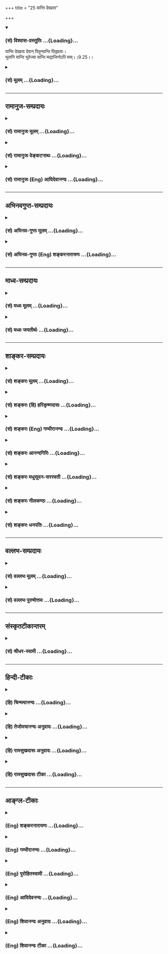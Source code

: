 +++
title = "25 यान्ति देवव्रता"

+++
<div class="js_include" newlevelforh1="3" title="(सं) विश्वास-प्रस्तुतिः" unfilled url="/purANam_vaiShNavam/mahAbhAratam/06-bhIShma-parva/03-bhagavad-gItA-parva/saMskRtam/vishvAsa-prastutiH/09_rAja-vidyA-rAja-guhy/25_yAnti_devavratA.md">
<details open><summary><h3>(सं) विश्वास-प्रस्तुतिः ...{Loading}...</h3></summary>

यान्ति देवव्रता देवान् पितॄन्यान्ति पितृव्रताः।  
भूतानि यान्ति भूतेज्या यान्ति मद्याजिनोऽपि माम्।।9.25।।
</details>
</div>
<div class="js_include collapsed" newlevelforh1="3" title="(सं) मूलम्" unfilled url="/purANam_vaiShNavam/mahAbhAratam/06-bhIShma-parva/03-bhagavad-gItA-parva/saMskRtam/mUlam/09_rAja-vidyA-rAja-guhy/25_yAnti_devavratA.md">
<details><summary><h3>(सं) मूलम् ...{Loading}...</h3></summary>

यान्ति देवव्रता देवान् पितॄन्यान्ति पितृव्रताः।  
भूतानि यान्ति भूतेज्या यान्ति मद्याजिनोऽपि माम्।।9.25।।
</details>
</div>


_________________
## रामानुज-सम्प्रदायः
<div class="js_include collapsed" newlevelforh1="3" title="(सं) रामानुजः मूलम्" unfilled url="/purANam_vaiShNavam/mahAbhAratam/06-bhIShma-parva/03-bhagavad-gItA-parva/saMskRtam/rAmAnujaH/mUlam/09_rAja-vidyA-rAja-guhy/25_yAnti_devavratA.md">
<details><summary><h3>(सं) रामानुजः मूलम् ...{Loading}...</h3></summary>

।।9.25।। व्रतशब्दः संकल्पवाची; **देवव्रताः** दर्शपौर्णमासादिभिः कर्मभिः
इन्द्रादीन् यजामः; इति इन्द्रादियजनसंकल्पाः; ये ते इन्द्रादि**देवान्
यान्ति। ये च पितृयज्ञादिभिः पितॄन् यजामः; इति पितृयजनसंकल्पाः; ते**
पितॄन् यान्ति। ये च यक्षरक्षः पिशाचादीनि भूतानि यजामः; इति
भूतयजनसंकल्पाः; ते **भूतानि यान्ति। ये तु तैः एव यज्ञैः देवपितृभूतशरीरकं
परमात्मानं भगवन्तं वासुदेवं यजामः इति मां यजन्ते ते** मद्याजिनः माम् एव
यान्ति। देवादिव्रता देवादीन् प्राप्य तैः सह परिमितं भोगं भुक्त्वा तेषां
विनाशकाले तैः सह विनष्टा भवन्ति मद्याजिनः तु माम् अनादिनिधनं सर्वज्ञं
सत्यसंकल्पं अनवधिकातिशयासंख्येयकल्याणगुणगणमहोदधिम् अनवधिकातिशयानन्दं
प्राप्य न पुन निवर्तन्ते इत्यर्थः। मद्याजिनाम् अयम् अपि विशेषः अस्ति इति
आह --

</details>
</div>
<div class="js_include collapsed" newlevelforh1="3" title="(सं) रामानुजः वेङ्कटनाथः" unfilled url="/purANam_vaiShNavam/mahAbhAratam/06-bhIShma-parva/03-bhagavad-gItA-parva/saMskRtam/rAmAnujaH/venkaTanAthaH/09_rAja-vidyA-rAja-guhy/25_yAnti_devavratA.md">
<details><summary><h3>(सं) रामानुजः वेङ्कटनाथः ...{Loading}...</h3></summary>

  
  
।।9.25।। एकस्यैव कर्मणः कथं भोगमोक्षविरुद्धफलसाधनत्वं इत्यत्र
सङ्कल्पाख्यसहकारिवैचित्र्यात्तदुपपत्तिरिति प्राप्यवैषम्यंयान्ति इति
श्लोकेन प्रदर्श्यत इत्यभिप्रायेणाहअहो महदिति।
सङ्कल्पभेदाद्विचित्रफलसाधनत्वं ज्योतिष्टोमादिष्वपि सिद्धम्। व्रतशब्दः
सङ्कल्पवाचीति अत्र सङ्कल्पविशेषाद्धि फलभेद इति भावः। देवव्रताः इत्यादौ
यजनंभूतेज्याः इत्यत्र व्रतं चापेक्षया मेलितम्। भूतशब्दस्यात्र
प्राणिमात्रादिपरत्वव्युदासेन राजसतामसयाज्यवर्गप्रदर्शनाययक्षेत्यादिकम्।
न देवयजनपितृयजनादिवत् क्रियास्वरूपभेदोऽत्रेति ज्ञापनायतैरेवेत्युक्तम्।
वाक्यान्तरविहितदेवयजनाद्यनुवादेन फलविशेषोऽत्र प्रदर्श्यते; न तु
ज्योतिष्टोमादिवाक्यवत्फलार्थोपायविधानं क्रियत इति ज्ञापनाय
यत्तच्छब्दविन्यासेन व्याख्यातम्। देवेषु व्रतं येषां ते देवव्रताः
भूतानुद्दिश्येज्या येषां ते भूतेज्याः। तत्तत्प्राप्यभेदवचनं
तत्तत्समानदेशकालसमानभोगत्वार्थमिति दर्शयतिदेवादिव्रता
इति। अनादिनिधनमित्यनेन प्राप्यानित्यत्वनिबन्धनायाः पुनरावृत्तेः
प्रतिक्षेपःसर्वज्ञमित्यनेन विरोध्यज्ञाननिमित्तायाःसत्यसङ्कल्पमित्यनेन
त्वशक्तिमूलाया भगवत्स्वातन्त्र्यशङ्क्तितायाश्च। भक्तान्नावर्तयेयम् इत्यपि
सङ्कल्पोऽस्य सत्य इति भावः। स्वरूपतश्च
परिमितत्वप्रयुक्तभोगाल्पत्वव्युदासायअनवधिकेत्यादि विशेषणद्वयम्।
एतेनान्यवैतृष्ण्यहेतुतया स्वेच्छोपाधिकपुनरावृत्तिव्युदासः।  
  

</details>
</div>
<div class="js_include collapsed" newlevelforh1="3" title="(सं) रामानुजः (Eng) आदिदेवानन्दः" unfilled url="/purANam_vaiShNavam/mahAbhAratam/06-bhIShma-parva/03-bhagavad-gItA-parva/saMskRtam/rAmAnujaH/english/AdidevAnandaH/09_rAja-vidyA-rAja-guhy/25_yAnti_devavratA.md">
<details><summary><h3>(सं) रामानुजः (Eng) आदिदेवानन्दः ...{Loading}...</h3></summary>

9.25 The term 'Vrata' in the text denotes will, intention or motive.
Those who intend to worship gods, like Indra and others with the
resolution, 'Let us worship Indra and other gods by ceremonies like the
new moon and full moon sacrifices' - such worshippers go to Indra and
other gods. Those who intend worshipping manes, resolving 'Let us
worship the manes through sacrifices,' - such worshippers go to the
manes or others resolving - 'Let us worship the Yaksas, Raksasas,'
Pisacas and other evil spirits' - they go to them. But those who, with
the same rites of worship, worship Me with the intention, 'Let us
worship Lord Vasudeva, the Supreme Self, whose body is constituted of
gods, the manes and the evil spirits' - they are My worshippers and they
reach Me only. Those who intend worshipping gods etc., attain gods etc.
After sharing limited enjoyment with them, they are destroyed with them
when the time comes for their destruction. But My worshippers attain Me,
who has no beginning or end, who is omniscient, whose will is
unfailingly effective, who is a great ocean of innumerable auspicious
attributes of unlimited excellence and whose bliss too is of limitless
excellence. They do not return to Samsara. Such is the meaning. Sri
Krsna continues to say, 'There is also another distinguishing
characteristic of My worshippers.'

</details>
</div>


_________________
## अभिनवगुप्त-सम्प्रदायः
<div class="js_include collapsed" newlevelforh1="3" title="(सं) अभिनव-गुप्तः मूलम्" unfilled url="/purANam_vaiShNavam/mahAbhAratam/06-bhIShma-parva/03-bhagavad-gItA-parva/saMskRtam/abhinava-guptaH/mUlam/09_rAja-vidyA-rAja-guhy/25_yAnti_devavratA.md">
<details><summary><h3>(सं) अभिनव-गुप्तः मूलम् ...{Loading}...</h3></summary>

।।9.23 -- 9.25।। येऽपीत्यादि प्रयतात्मनः इत्यन्तम्। येऽपि
नामधेयान्तरैरुपासते तेऽपि मामेवोपासते। न हि ब्रह्मव्यतिरेकि
किञ्चिदुपास्यमस्ति। किन्तु अविधिना इति विशेषः। अविधिः अन्यो विधिः।
,नानाप्रकारैर्विधभिरहमेव परब्रह्मसत्तास्वभावो याज्य इति। न तु यथा
अन्यैर्दर्शनान्तरदूषणसमुपार्जितमहापातकम +++(S; omit पातक -- )+++ --
लीमसैर्व्याख्यातम् अविधिना; दुष्टविधिना इति। एवं हि सति मामेव यजन्ते;
सर्वयज्ञानाञ्चाहमेव भोक्ता इति दृश्यमानमेतदसमञ्जसीभवेत् इत्यलं
कल्मषकलिलैस्साकं संलापेन। अस्मद्गुरवस्तु निरूपयन्ति -- अन्या
स्वात्मव्यतिरिक्ता भेदवादनयेन ब्रह्मस्वभावहीनैव काचिद्देवता इति गृहीत्वा
तामेव \[ये\] यजन्ते तेऽपि वस्तुतो मामेव स्वात्मरूपं यजन्ते; किं तु
अविधिना दुष्टेन विधिना भेदग्रहणरूपेण,+++(S; भेदग्रहरूपेण)+++ इति। अत एवाह -- न
तु मां स्वात्मानं तत्त्वेन देवतारूपतया भोक्तृत्वेन जानन्ति; अतश्चलन्ति
ते,+++(S; ; N च्यवन्ते)+++ मद्रूपात्। किम् देवव्रतत्वेन देवान् यान्ति इत्यादि।
एतदेव चलनमिति,+++(S;;N च्यवन)+++ यावत्। ये तु मत्स्वरूपमभेदेन +++(;N --
स्वरूपभेदे (दं)+++ न विदुः; ते देवभूतपितृयागादिनाऽपि मामेव यजन्ते +++(N
यजन्ति)+++। ते च मद्याजिनो मामेव गच्छन्ति +++(N यजन्ति)+++ इत्युपसंहरिष्यति। ननु
द्रव्यत्यागार्थमुद्दिष्टा देवता इत्युच्यते। तत्
कथमनुद्दिश्यस्वात्मतत्त्वस्य याज्यत्वम् आदित्यः प्रायणीयश्चरुः इति
विधिशेषभूतदेवता उद्देशात्मकविध्यन्तरभावितो +++(;N प्रभावितो)+++ ह्यसौ उद्देशः
(श्यः)। न च स्वात्मविषयो +++(S;;N omit विषयो)+++ विधिरस्ति इत्यभिप्रायेणाह --
अविधिपूर्वकं मामिति। स्वात्मव्यतिरिक्तायां देवतायामस्ति अपेक्ष्यो विधिः;
अप्राप्तप्रापणरूपत्वात्। स्वात्मा तु परमेश्वरो न विधिपूर्वकः;
विधिपरिप्रापितत्त्वाभावात् +++(S;;N -- परिप्राप्यत्वाभावात्)+++। न हि
तदनुद्देशेन किञ्चित्प्रवर्तते। तेन विधिपरिप्रापितेन्द्रादिदेवतोद्देशेषु
सर्वेषु स +++(S omits सः)+++ स्वात्मा विश्वावभासनस्वभावः
तदुद्देश्यदेवतावभासभित्ति +++(;N substitutes -- भित्ति with मिति -- )+++
स्थानीयतयैव अहमहमिकया सततावभासमानः स्रक्सूत्रकल्पः सततोद्दिष्टः इति
युक्तिसिद्धमेतत्; मामेव यजन्ति अविधिपूर्वकत्वात् \[इति\]।
मुख्यभूतमत्प्राप्तिफलस्य तान्प्रति कर्त्रभिप्रायत्वं नास्ति; अपि तु
परिमितदक्षिणास्थानीयेन्द्रादिपद ( -- येन्द्रपदातिमात्र N येन्द्रपदादि K
[n] -- इन्द्रादिपदमात्र -- ) -- मात्रप्राप्तेरेव +++(; K [n] प्राप्तय एव N
प्राप्त एव)+++ याजकवच्चरितार्थत्वमेषाम् इति प्रथयितुं परस्मैपदम्। यदुक्तं
मयैव -- वेदान् वेद न वेद शाम्भवपदं दूयेत निर्वेदवान्  
  
स्वर्गार्थी यजमानतां प्रतिजहज्जातो यजन् याजकः।  
  
सर्वाः कर्मरसप्रवाहविसराः +++(K प्रसराः)+++ संवित्स्रवन्त्योऽखिलाः  
  
स्त्वामा (स्वात्मा) नन्दमहाम्बुधिं विदधते नाप्राप्य पूर्णां,
स्थितिम्।। इति  
  
एवं य उक्तक्रमेण वेत्ति तस्येन्द्रादिदेवतायागोऽपि परमेश्वरयाग इति।

</details>
</div>
<div class="js_include collapsed" newlevelforh1="3" title="(सं) अभिनव-गुप्तः (Eng) शङ्करनारायणः" unfilled url="/purANam_vaiShNavam/mahAbhAratam/06-bhIShma-parva/03-bhagavad-gItA-parva/saMskRtam/abhinava-guptaH/english/shankaranArAyaNaH/09_rAja-vidyA-rAja-guhy/25_yAnti_devavratA.md">
<details><summary><h3>(सं) अभिनव-गुप्तः (Eng) शङ्करनारायणः ...{Loading}...</h3></summary>

9.24 See Comment under 9.26

</details>
</div>


_________________
## माध्व-सम्प्रदायः
<div class="js_include collapsed" newlevelforh1="3" title="(सं) मध्वः मूलम्" unfilled url="/purANam_vaiShNavam/mahAbhAratam/06-bhIShma-parva/03-bhagavad-gItA-parva/saMskRtam/madhvaH/mUlam/09_rAja-vidyA-rAja-guhy/25_yAnti_devavratA.md">
<details><summary><h3>(सं) मध्वः मूलम् ...{Loading}...</h3></summary>

।।9.25।। फलं विविच्याह -- यान्तीति।

</details>
</div>
<div class="js_include collapsed" newlevelforh1="3" title="(सं) मध्वः जयतीर्थः" unfilled url="/purANam_vaiShNavam/mahAbhAratam/06-bhIShma-parva/03-bhagavad-gItA-parva/saMskRtam/madhvaH/jayatIrthaH/09_rAja-vidyA-rAja-guhy/25_yAnti_devavratA.md">
<details><summary><h3>(सं) मध्वः जयतीर्थः ...{Loading}...</h3></summary>

।।9.25।। ते पुण्यमासाद्य \[9।20\] इतियोगक्षेमं वहाम्यहम् \[9।22\] इति च
फलभेदस्योक्तत्वात्किं यान्तीत्यादिनेत्यत आह -- **फलमि**ति। तस्यैवायं
प्रपञ्च इति भावः।

</details>
</div>


_________________
## शाङ्कर-सम्प्रदायः
<div class="js_include collapsed" newlevelforh1="3" title="(सं) शङ्करः मूलम्" unfilled url="/purANam_vaiShNavam/mahAbhAratam/06-bhIShma-parva/03-bhagavad-gItA-parva/saMskRtam/shankaraH/mUlam/09_rAja-vidyA-rAja-guhy/25_yAnti_devavratA.md">
<details><summary><h3>(सं) शङ्करः मूलम् ...{Loading}...</h3></summary>

।।9.25।। --,**यान्ति** गच्छन्ति **देवव्रताः** देवेषु व्रतं नियमो
भक्तिश्च येषां ते देवव्रताः **देवान्** यान्ति। **पितॄन्**
अग्निष्वात्तादीन् **यान्ति पितृव्रताः** श्राद्धादिक्रियापराः पितृभक्ताः।
**भूतानि** विनायकमातृगणचतुर्भगिन्यादीनि **यान्ति भूतेज्याः** भूतानां
पूजकाः। **यान्ति मद्याजिनः** मद्यजनशीलाः वैष्णवाः **मामेव** यान्ति।
समाने अपि आयासे मामेव न भजन्ते अज्ञानात्; तेन ते अल्पफलभाजः भवन्ति
इत्यर्थः।। न केवलं मद्भक्तानाम् अनावृत्तिलक्षणम् अनन्तफलम्; सुखाराधनश्च
अहम्। कथम् --,

</details>
</div>
<div class="js_include collapsed" newlevelforh1="3" title="(सं) शङ्करः (हि) हरिकृष्णदासः" unfilled url="/purANam_vaiShNavam/mahAbhAratam/06-bhIShma-parva/03-bhagavad-gItA-parva/saMskRtam/shankaraH/hindI/harikRShNadAsaH/09_rAja-vidyA-rAja-guhy/25_yAnti_devavratA.md">
<details><summary><h3>(सं) शङ्करः (हि) हरिकृष्णदासः ...{Loading}...</h3></summary>

।।9.25।। जो भक्त अन्य देवताओंकी भक्तिके रूपमें अविधिपूर्वक भी मेरा पूजन
करते हैं उनको भी यज्ञका फल अवश्य मिलता है। कैसे ( सो कहा जाता है -- )  
  
जिनका नियम और भक्ति देवोंके लिये ही है वे देवउपासकगण देवोंको प्राप्त
होते हैं। श्राद्ध आदि क्रियाके परायण हुए पितृभक्त अग्निष्वात्तादि
पितरोंको पाते हैं। भूतोंकी पूजा करनेवाले विनायक; षोडशमातृकागण और
चतुर्भगिनी आदि भूतगणोंको पाते हैं तथा मेरा पूजन करनेवाले वैष्णव भक्त
अवश्यमेव मुझे ही पाते हैं। अभिप्राय यह कि समान परिश्रम होनेपर भी वे (
अन्यदेवोपासक ) अज्ञानके कारण केवल मुझ परमेश्वरको ही नहीं भजते इसीसे वे
अल्प फलके भागी होते हैं।  
  
,

</details>
</div>
<div class="js_include collapsed" newlevelforh1="3" title="(सं) शङ्करः (Eng) गम्भीरानन्दः" unfilled url="/purANam_vaiShNavam/mahAbhAratam/06-bhIShma-parva/03-bhagavad-gItA-parva/saMskRtam/shankaraH/english/gambhIrAnandaH/09_rAja-vidyA-rAja-guhy/25_yAnti_devavratA.md">
<details><summary><h3>(सं) शङ्करः (Eng) गम्भीरानन्दः ...{Loading}...</h3></summary>

9.25 Deva-vratah, votaries of the gods, those whose religious
observances \[Making offerings and presents, circumambulation, bowing
down, etc.\] and devotion are directed to the gods; yanti, reach, go to;
devan, the gods. Pitr-vratah, the votaries of the manes, those who are
occupied with such rites as obseies etc., who are devoted to the manes;
go pitrn, to the manes such as Agnisvatta and others. Bhutejyah, the
Beings such as Vinayaka, the group of Sixteen (divine) Mothers, the Four
Sisters, and others. And madyajinah, those who worship Me, those who are
given to worshipping Me, the devotees of Visnu; reach mam, Me alone.
Although the effort (involved) is the same, still owing to ingorance
they do not worship Me exclusively. Thery they attain lesser results.
This is the meaning. 'Not only do My devotees get the everlasting result
in the form of non-return (to this world), but My worship also is easy.'
How;

</details>
</div>
<div class="js_include collapsed" newlevelforh1="3" title="(सं) शङ्करः आनन्दगिरिः" unfilled url="/purANam_vaiShNavam/mahAbhAratam/06-bhIShma-parva/03-bhagavad-gItA-parva/saMskRtam/shankaraH/AnandagiriH/09_rAja-vidyA-rAja-guhy/25_yAnti_devavratA.md">
<details><summary><h3>(सं) शङ्करः आनन्दगिरिः ...{Loading}...</h3></summary>

।।9.25।। यद्यन्यदेवताभक्ता भगवत्तत्त्वाज्ञानात्कर्मफलाच्च्यवन्ते तर्हि
तेषां देवतान्तरयजनमकिंचित्करमित्याशङ्क्याह -- **येऽपीति।**
देवतान्तरयाजिनामनावृत्तिफलाभावेऽपि
तत्तद्देवतायागानुरूपफलप्राप्तिध्रौव्यान्न तदकिंचित्करमित्यर्थः।
देवतान्तरयाजिनामावश्यकं तत्फलमाशङ्कापूर्वकमुदाहरति -- **कथमित्यादिना।**
नियमो बल्युपहारप्रदक्षिणप्रह्वीभावादिरित्यर्थः।
देवतान्तराराधनस्यान्तवत्फलमुक्त्वा भगवदाराधनस्यानन्तफलत्वमाह --
**यान्तीति।** भगवदाराधनस्यानन्तफलत्वे देवतान्तराराधनं त्यक्त्वा
भगवदाराधनमेव युक्तमायाससाभ्यात्फलातिरेकाच्चेत्याशङ्क्याह --
**समानेऽपीति।** अज्ञानाधीनत्वेन देवतान्तराराधनवतां फलतो न्यूनतां दर्शयति
-- **तेनेति।**

</details>
</div>
<div class="js_include collapsed" newlevelforh1="3" title="(सं) शङ्करः मधुसूदन-सरस्वती" unfilled url="/purANam_vaiShNavam/mahAbhAratam/06-bhIShma-parva/03-bhagavad-gItA-parva/saMskRtam/shankaraH/madhusUdana-sarasvatI/09_rAja-vidyA-rAja-guhy/25_yAnti_devavratA.md">
<details><summary><h3>(सं) शङ्करः मधुसूदन-सरस्वती ...{Loading}...</h3></summary>

।।9.25।। देवतान्तरयाजिनामनावृत्तिफलाभावेऽपि
तत्तद्देवतायागानुरूपक्षुद्रफलावाप्तिर्ध्रुवेति वदन्भगवद्याजिनां तेभ्यो
वैलक्षण्यमाह -- अविधिपूर्वकयाजिनो हि त्रिविधाः
अन्तःकरणोपाधिगुणत्रयभेदात्। तत्र सात्त्विका देवव्रताः; देवा
वसुरुद्रादित्यादयस्तत्संबन्धिव्रतं बल्युपहारप्रदक्षिणप्रह्वीभावादिरूपं
पूजनं येषां ते तानेव देवान्यान्ति। तं यथायथोपासते तदेव भवति इति श्रुतेः।
राजसास्तु पितृव्रताः श्राद्धादिक्रियाभिरग्निष्वात्तादीनां
पितॄणामाराधकास्तानेव पितॄन्यान्ति। तथा तामसा भूतेज्या
यक्षरक्षोविनायकमातृगणादीनां भूतानां पूजकास्तान्येव भूतानि यान्ति। अत्र
देवपितृभूतशब्दानां तत्संबन्धिलक्षणयोष्ट्रमुखन्यायेन समासः।
मध्यमपदलोपीसमासानङ्गीकारात्प्रकृतिविकृतिभावाभावेन च
तादर्थ्यचतुर्थीसमासायोगात्। अन्ते च
पूजावाचीज्याशब्दप्रयोगात्पूर्वपर्यायद्वयेऽपि व्रतशब्दः पूजापर एव। एवं
देवतान्तराराधनस्य तत्तद्देवतारूपत्वमन्तवत्फलमुक्त्वा भगवदाराधनस्य
भगवद्रूपत्वमनन्तं फलमाह -- मां भगवन्तं यष्टुं पूजयितुं शीलं येषां ते
मद्याजिनः सर्वासु देवतासु भगवद्भावदर्शिनो भगवदाराधनपरायणा मां भगवन्तमेव
यान्ति। समानेऽप्यज्ञानात् भगवन्तमन्तर्याणिमनन्तफलदमनाराध्य
देवतान्तरमाराध्यान्तवत्फलं यान्तीत्यहो दुर्दैववैभवमज्ञानमित्यभिप्रायः।

</details>
</div>
<div class="js_include collapsed" newlevelforh1="3" title="(सं) शङ्करः नीलकण्ठः" unfilled url="/purANam_vaiShNavam/mahAbhAratam/06-bhIShma-parva/03-bhagavad-gItA-parva/saMskRtam/shankaraH/nIlakaNThaH/09_rAja-vidyA-rAja-guhy/25_yAnti_devavratA.md">
<details><summary><h3>(सं) शङ्करः नीलकण्ठः ...{Loading}...</h3></summary>

।।9.25।। सर्वे भक्ता यथाभजनं प्राप्नुवन्ति स्वाराध्यसांनिध्यमित्याह --
**यान्तीति।** भूतार्थमिज्या येषां ते भूतेज्याः।

</details>
</div>
<div class="js_include collapsed" newlevelforh1="3" title="(सं) शङ्करः धनपतिः" unfilled url="/purANam_vaiShNavam/mahAbhAratam/06-bhIShma-parva/03-bhagavad-gItA-parva/saMskRtam/shankaraH/dhanapatiH/09_rAja-vidyA-rAja-guhy/25_yAnti_devavratA.md">
<details><summary><h3>(सं) शङ्करः धनपतिः ...{Loading}...</h3></summary>

।।9.25।। अविधिपूर्वकं यजतामपि फलमवशयंभावीत्याह -- यान्तीति। देवव्रता
देवेषु व्रतं बल्युपहारप्रदक्षिणाप्रह्वीभावादिरुपो नियमो भक्तिश्च येषां
ते देवानुपास्यानिन्द्रवस्वादीन् यान्ति गच्छन्तितं यथायथोपासते तदेव भवति
इति श्रुतेः। तथा पितृष्वग्निष्वात्तादिषु व्रतं श्राद्धादिक्रियानियमो
भक्तिश्च येषां ते पितॄन्यान्ति। तथा भूतेषु
विनायकमातृगणचतुःषष्टियोगिन्यादिषु इज्या पूजा येषां ते भूतयाजका भूतानि
यान्ति। तथा मद्यजने मम पूजने शीलं येषां ते मामेव भगवन्तं वासुदेवं यान्ति
आयासस्य समानत्वेऽप्यज्ञानान्मद्यजनमनल्पफलदं
विहायान्यदेवादियजन्मङगीकुर्वन्ति तेनाल्पफलभाजो भवन्तीत्यहो लोकानां
मौढ्यमित्यभिप्रायः।

</details>
</div>


_________________
## वल्लभ-सम्प्रदायः
<div class="js_include collapsed" newlevelforh1="3" title="(सं) वल्लभः मूलम्" unfilled url="/purANam_vaiShNavam/mahAbhAratam/06-bhIShma-parva/03-bhagavad-gItA-parva/saMskRtam/vallabhaH/mUlam/09_rAja-vidyA-rAja-guhy/25_yAnti_devavratA.md">
<details><summary><h3>(सं) वल्लभः मूलम् ...{Loading}...</h3></summary>

।।9.25।। तथाहि यान्ति देवव्रता इति। व्रतः सङ्कल्पः मानसं कर्मेति यावत्; स
एव भावपदवाच्यः। दर्शपौर्णमासादिभिः कर्मभिरिन्द्रादीन् देवान् यजाम इति
कृतसङ्कल्पाः देवान् यान्ति तत्तत्सायुज्यं गच्छन्ति। एवं सङ्कल्पः
सर्वत्र। पितृव्रता राजसभावाः। भूतेज्यास्तामसभाववन्तः भूतानि
यक्षरक्षःपिशाचादिकाः। तैरेव यज्ञैः ये देवपितृभूताधिष्ठानकं परमात्मानं
श्रीवासुदेवं यजाम इति सङ्कल्पेन विशुद्धसत्त्वभावा निर्गुणभावाश्च मां
यजन्ते ते मत्सायुज्यं गच्छन्तीत्यर्थः।

</details>
</div>
<div class="js_include collapsed" newlevelforh1="3" title="(सं) वल्लभः पुरुषोत्तमः" unfilled url="/purANam_vaiShNavam/mahAbhAratam/06-bhIShma-parva/03-bhagavad-gItA-parva/saMskRtam/vallabhaH/puruShottamaH/09_rAja-vidyA-rAja-guhy/25_yAnti_devavratA.md">
<details><summary><h3>(सं) वल्लभः पुरुषोत्तमः ...{Loading}...</h3></summary>

  
  
।।9.25।। ननु त्वदंशाज्ञाने यजनकर्त्तारश्च्यवन्ति; येषां तु त्वदंशज्ञानेन
तद्देवयजनकर्तृत्वं तेषां किं फलं इत्यत आह -- यान्तीति। देवव्रताः
इन्द्रादिषु मदंशज्ञानेन तद्भूपेषु सनियमाः। देवान् तानेव यान्ति
प्राप्नुवन्ति। पितृव्रताः श्राद्धादिविधिभिः पितृयाजकाः पितॄन् यान्ति
प्राप्नुवन्ति। भूतेज्याः विनायकदुर्गादिपूजकाः भूतानि तान्येव यान्ति।
अत्रायमर्थः -- तत्तद्देवान् प्राप्य तत्सङ्गेन परम्परया मां
प्राप्नुवन्ति। मद्याजिनः कर्मादिभिस्तदाधिदैविकरूपं मद्यजनकर्त्तारोऽपि
मां प्राप्नुवन्ति। ते परम्परया मां प्राप्नुवन्ति। एते साक्षादिति विशेषः।
अपिशब्देन कर्माङ्गत्वेन भजनेऽपि मुक्त्यात्मकस्वप्राप्तिरूपविशेषो
व्यञ्जितः।  
  

</details>
</div>


_________________
## संस्कृतटीकान्तरम्
<div class="js_include collapsed" newlevelforh1="3" title="(सं) श्रीधर-स्वामी" unfilled url="/purANam_vaiShNavam/mahAbhAratam/06-bhIShma-parva/03-bhagavad-gItA-parva/saMskRtam/shrIdhara-svAmI/09_rAja-vidyA-rAja-guhy/25_yAnti_devavratA.md">
<details><summary><h3>(सं) श्रीधर-स्वामी ...{Loading}...</h3></summary>

।।9.25।। तदेवोपपादयति **-- यान्तीति।** देवेष्विन्द्रादिषु व्रतं नियमो
येषां ते अन्तवन्तो देवान्यान्ति अतः पुनरावर्तन्ते। पितृषु व्रतं येषां
श्राद्धादिक्रियापराणां ते पितॄन्यान्ति। भूतेषु विनायकमातृकादिष्विज्या
पूजा येषां ते भूतानि यान्ति। मां यष्टुं शीलं येषां ते मद्याजिनस्ते तु
मामक्षयं परमानन्दरूपं नारायणं यान्ति।

</details>
</div>


_________________
## हिन्दी-टीकाः
<div class="js_include collapsed" newlevelforh1="3" title="(हि) चिन्मयानन्दः" unfilled url="/purANam_vaiShNavam/mahAbhAratam/06-bhIShma-parva/03-bhagavad-gItA-parva/hindI/chinmayAnandaH/09_rAja-vidyA-rAja-guhy/25_yAnti_devavratA.md">
<details><summary><h3>(हि) चिन्मयानन्दः ...{Loading}...</h3></summary>

।।9.25।। जीवन का यह नियम है कि जैसे तुम विचार करोगे वैसे तुम बनोगे। जैसी
वृत्ति वैसा व्यक्ति। समयसमय पर किये गये विचारों के अनुसार व्यक्ति के
भावी चरित्र का रेखाचित्र अन्तकरण में खिंच जाता है। यह एक ऐसा तथ्य है;
जिसकी सत्यता का अनुभव प्रत्येक व्यक्ति को अपने जीवन में ही हो सकता है।
मनोविज्ञान के इस नियम को आत्मविकास के आध्यात्मिक क्षेत्र में प्रयुक्त
करते हुए भगवान् श्रीकृष्ण कहते हैं; देवताओं के पूजक देवताओं को प्राप्त
होते हैं इत्यादि। देवता; पितर; भूतों के पूजक लोग जब दीर्घकाल तक
एकाग्रचित्त से अपने इष्ट की पूजा और भक्ति करते हैं; तब उसके परिणामस्वरूप
उनकी इच्छायें पूर्ण होती हैं। देवता ज्ञानेन्द्रियों के अधिष्ठाता हैं।
हमें जगत् का अनुभव ज्ञानेन्द्रियों के द्वारा ही होता है। यहाँ देवताओं से
आशय इन्द्रियों के द्वारा अनुभूत सम्पूर्ण भौतिक जगत् से है। जो लोग
निरन्तर बाह्य जगत् के सुख और यश की कामना एवं तत्प्राप्ति के लिए प्रयत्न
करते हैं; वे अपने इच्छित अनुभवों के विषय और क्षेत्र को प्राप्त होते
है। पितृव्रता शब्द का अर्थ है; वे लोग जो अपने पितरों की सांस्कृतिक
शुद्धता और परम्परा के प्रति जागरूक हैं; तथा जो उन्हीं आदर्शों के अनुरूप
जीवन जीने का उत्साहपूर्वक प्रयत्न करते हैं। जो व्यक्ति आध्यात्मिक भारत
की प्राचीन सांस्कृतिक परम्परा के अनुसार जीने का सतत प्रयत्न करता है; वह;
फलत; इस शुद्धता एवं पूर्णता के अत्युत्तम जीवन की सुन्दरता और आभा प्राप्त
करता है। हमारी भारत भूमि के प्राचीन ऋषियों ने इस तथ्य की कभी उपेक्षा नहीं
की कि किसी भी समाज में; आध्यात्मिक आदर्शों के अतिरिक्त; वैज्ञानिक
अन्वेषण तथा प्रकृति के गर्भ में निहित अनेक नियमों एवं वस्तुओं का
अविष्कार भी होता रहता है। भौतिक विज्ञानों के क्षेत्र में होने वाले
अन्वेषण और अनुसंधान मानव मन की जिज्ञासा का ही एक अंग हैं। अत भूतों के
पूजक से तात्पर्य उन वैज्ञानिकों से है; जो प्रकृति का निरीक्षण करते हैं
और निरीक्षित नियमों का वर्गीकरण कर उस ज्ञान को सुव्यवस्थित रूप देते हैं।
आधुनिक युग में प्रकृति; वस्तु; व्यक्ति एवं प्राणियों के अध्ययन का ज्ञान
जिन शाखाओं के अन्तर्गत किया जाता है; वे भौतिकशास्त्र; रसायनशास्त्र;
यान्त्रिकी; कृषि; राजनीति; समाजशास्त्र; भूगोल; इतिहास; भूगर्भशास्त्र आदि
हैं। इन शास्त्रों में भी अनेक शाखायें होती हैं; जिनका विशेष रूप से
अध्ययन करके लोग उस शाखा के विशेषज्ञ बनते हैं। अथर्ववेद के एक बहुत बड़े
भाग में उस काल के ऋषियों को अवगत प्रकृति के स्वभाव एवं व्यवहार के
सिद्धांत दिये गये हैं। भगवान् श्रीकृष्ण द्वारा यहाँ कथित मनोविज्ञान का
नियम मनुष्य के सभी कर्मों के क्षेत्रों में लागू होता है। वह नियम है किसी
भी क्षेत्र में मनुष्य द्वारा किये गये प्रयत्नों के समान अनुपात में उसे
सफलता प्राप्त होती है। इस प्रकार; यदि देवता; पितर और भूतों की पूजा करने
से अर्थात् उनका निरन्तर चिन्तन करने से क्रमश देवता; पैतृक परम्परा और
प्रकृति के रहस्यों को जानकर भौतिक जगत् में सफलता प्राप्त होती है; तो उसी
सिद्धांत के अनुसार हमें वचन दिया गया है कि; मेरे भक्त मुझे ही प्राप्त
होते हैं। एकाग्र चित्त से आत्मस्वरूप पर सतत दीर्घकाल तक ध्यान करने पर
साधक अपने सनातन; अव्यय आत्मस्वरूप का सफलतापूर्वक साक्षात् अनुभव कर सकता
है। सतत आत्मानुसंधान के फलस्वरूप अन्त में जीव की आत्मस्वरूप में ही
परिणति को वेदान्त के प्रकरण ग्रन्थों में भ्रमरकीट न्याय द्वारा दर्शाया
गया है। गीता का प्रयोजन और प्रयत्न ज्ञान के साथ विज्ञान अर्थात् अनुभव को
भी प्रदान करता है। इस श्लोक का प्रयोजन साधक को यह विश्वास दिलाना है कि
यहाँ कथित प्रारम्भिक साधना के द्वारा परम पुरुषार्थ की भी प्राप्ति हो
सकती है। जिस प्रकार समर्पित होकर भौतिक जगत् में कार्य करने पर भौतिक
सफलता मिलती है; वही नियम आन्तरिक जगत् के सम्बन्ध में भी सत्य प्रमाणित
होता है। इसका पर्यवसान आध्यात्मिक साक्षरता में होता है। सतत ध्यान अवश्य
ही फलदायक होगा। भगवान् के इस आश्वासन का तर्कसंगत कारण इस श्लोक में दिया
गया है। क्या भक्ति पूर्वक की गई पूजा मात्र से ऐसे परमार्थ की प्राप्ति हो
सकती है क्या हमको वेदोक्त कर्मकाण्ड के अनुष्ठान की आवश्यकता नहीं है;
जिसके पालन के लिए प्राय वेदों में आग्रह किया गया है इस पर भगवान् कहते
हैं --

</details>
</div>
<div class="js_include collapsed" newlevelforh1="3" title="(हि) तेजोमयानन्दः अनुवादः" unfilled url="/purANam_vaiShNavam/mahAbhAratam/06-bhIShma-parva/03-bhagavad-gItA-parva/hindI/tejomayAnandaH/anuvAdaH/09_rAja-vidyA-rAja-guhy/25_yAnti_devavratA.md">
<details><summary><h3>(हि) तेजोमयानन्दः अनुवादः ...{Loading}...</h3></summary>

।।9.25।। देवताओं के पूजक देवताओं को प्राप्त होते हैं, पितरपूजक पितरों को
जाते हैं, भूतों का यजन करने वाले भूतों को प्राप्त होते हैं और मुझे पूजने
वाले भक्त मुझे ही प्राप्त होते हैं।।

</details>
</div>
<div class="js_include collapsed" newlevelforh1="3" title="(हि) रामसुखदासः अनुवादः" unfilled url="/purANam_vaiShNavam/mahAbhAratam/06-bhIShma-parva/03-bhagavad-gItA-parva/hindI/rAmasukhadAsaH/anuvAdaH/09_rAja-vidyA-rAja-guhy/25_yAnti_devavratA.md">
<details><summary><h3>(हि) रामसुखदासः अनुवादः ...{Loading}...</h3></summary>

।।9.25।। (सकामभावसे) देवताओंका पूजन करनेवाले (शरीर छोड़नेपर) देवताओंको
प्राप्त होते हैं। पितरोंका पूजन करनेवाले पितरोंको प्राप्त होते हैं।
भूत-प्रेतोंका पूजन करनेवाले भूत-प्रेतोंको प्राप्त होते हैं। परन्तु मेरा
पूजन करनेवाले मुझे ही प्राप्त होते हैं।

</details>
</div>
<div class="js_include collapsed" newlevelforh1="3" title="(हि) रामसुखदासः टीका" unfilled url="/purANam_vaiShNavam/mahAbhAratam/06-bhIShma-parva/03-bhagavad-gItA-parva/hindI/rAmasukhadAsaH/TIkA/09_rAja-vidyA-rAja-guhy/25_yAnti_devavratA.md">
<details><summary><h3>(हि) रामसुखदासः टीका ...{Loading}...</h3></summary>

।।9.25।।***व्याख्या--***\[पूर्वश्लोकमें भगवान्ने यह बताया कि मैं ही
सम्पूर्ण यज्ञोंका भोक्ता और सम्पूर्ण संसारका मालिक हूँ, परन्तु जो मनुष्य
मेरेको भोक्ता और मालिक न मानकर स्वयं भोक्ता और मालिक बन जाते हैं, उनका
पतन हो जाता है। अब इस श्लोकमें उनके पतनका विवेचन करते हैं। \]

</details>
</div>


_________________
## आङ्ग्ल-टीकाः
<div class="js_include collapsed" newlevelforh1="3" title="(Eng) शङ्करनारायणः" unfilled url="/purANam_vaiShNavam/mahAbhAratam/06-bhIShma-parva/03-bhagavad-gItA-parva/english/shankaranArAyaNaH/09_rAja-vidyA-rAja-guhy/25_yAnti_devavratA.md">
<details><summary><h3>(Eng) शङ्करनारायणः ...{Loading}...</h3></summary>

9.25. The votaries of the gods attain the gods; the votaries of the
manes attain the manes; performers of sacrifices for the goblins attain
the goblins; also the performers of scrifices for Me attain Me.

</details>
</div>
<div class="js_include collapsed" newlevelforh1="3" title="(Eng) गम्भीरानन्दः" unfilled url="/purANam_vaiShNavam/mahAbhAratam/06-bhIShma-parva/03-bhagavad-gItA-parva/english/gambhIrAnandaH/09_rAja-vidyA-rAja-guhy/25_yAnti_devavratA.md">
<details><summary><h3>(Eng) गम्भीरानन्दः ...{Loading}...</h3></summary>

9.25 Votaries of the gods reach the gods; the votarites of the manes go
to the manes; the worshippers of the Beings reach the Beings; and those
who worship Me reach Me.

</details>
</div>
<div class="js_include collapsed" newlevelforh1="3" title="(Eng) पुरोहितस्वामी" unfilled url="/purANam_vaiShNavam/mahAbhAratam/06-bhIShma-parva/03-bhagavad-gItA-parva/english/purohitasvAmI/09_rAja-vidyA-rAja-guhy/25_yAnti_devavratA.md">
<details><summary><h3>(Eng) पुरोहितस्वामी ...{Loading}...</h3></summary>

9.25 The votaries of the lesser Powers go to them; the devotees of
spirits go to them; they who worship the Powers of Darkness, to such
Powers shall they go; and so, too, those who worship Me shall come to
Me.

</details>
</div>
<div class="js_include collapsed" newlevelforh1="3" title="(Eng) आदिदेवनन्दः" unfilled url="/purANam_vaiShNavam/mahAbhAratam/06-bhIShma-parva/03-bhagavad-gItA-parva/english/AdidevanandaH/09_rAja-vidyA-rAja-guhy/25_yAnti_devavratA.md">
<details><summary><h3>(Eng) आदिदेवनन्दः ...{Loading}...</h3></summary>

9.25 Devotees of gods go to the gods. The manes-worshippers go to the
manes. The worshippers of Bhutas go to the Bhutas. And those who worship
Me come to Me.

</details>
</div>
<div class="js_include collapsed" newlevelforh1="3" title="(Eng) शिवानन्दः अनुवादः" unfilled url="/purANam_vaiShNavam/mahAbhAratam/06-bhIShma-parva/03-bhagavad-gItA-parva/english/shivAnandaH/anuvAdaH/09_rAja-vidyA-rAja-guhy/25_yAnti_devavratA.md">
<details><summary><h3>(Eng) शिवानन्दः अनुवादः ...{Loading}...</h3></summary>

9.25 The worshippers of the gods go to them; to the manes go the
ancestor-worshippers; to the deities who preside over the elements go
their worshippers; but My devotees come to Me.

</details>
</div>
<div class="js_include collapsed" newlevelforh1="3" title="(Eng) शिवानन्दः टीका" unfilled url="/purANam_vaiShNavam/mahAbhAratam/06-bhIShma-parva/03-bhagavad-gItA-parva/english/shivAnandaH/TIkA/09_rAja-vidyA-rAja-guhy/25_yAnti_devavratA.md">
<details><summary><h3>(Eng) शिवानन्दः टीका ...{Loading}...</h3></summary>

9.25 यान्ति go; देवव्रताः worshippers of the gods; देवान् to the gods;
पितॄन् to the Pitris or ancestors; यान्ति go; पितृव्रताः worshippers of
the Pitris; भूतानि to the Bhutas; यान्ति go; भूतेज्याः the worshippers
of the Bhutas; यान्ति go; मद्याजिनः My worshippers; अपि also; माम् to
Me.Commentary The worshippers of the manes such as the Agnisvattas who
perform Sraaddha and other rites in devotion to their ancestors go to
the manes. Those who worship the gods with devotion and vows go to
them.Bhutas are elemental beings lower than the gods but higher than
human beigns they are the Vinayakas; the hosts of Matris; the four
Bhaginis and the like.Those who devote themselves to the gods attain the
form of those gods at death. Similar is the fate of those who worship
the manes (their own ancestors) or the Bhutas. The fruit of the worship
is in accordance with the knowledge; faith; offering and nature of
worship of the devotee.Though the exertion is the same; people do not
worship Me on account of their ignorance. Conseently they get very
little reward.My devotees obtain endless fruit. They do not come back to
this mortal world. It is also easy for them to worship Me. How
(Cf.VII.23)

</details>
</div>

